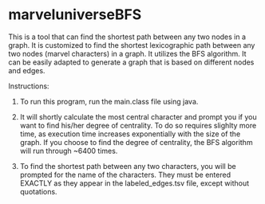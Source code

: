 marveluniverseBFS
=================
This is a tool that can find the shortest path between any two nodes in a graph. It is customized to find the shortest lexicographic path between any two nodes (marvel characters) in a graph. It utilizes the BFS algorithm. It can be easily adapted to generate a graph that is based on different nodes and edges.

Instructions:
1. To run this program, run the main.class file using java.

2. It will shortly calculate the most central character and prompt you if you want to find his/her degree of centrality. To do so requires slighlty more time, as execution time increases exponentially with the size of the graph. If you choose to find the degree of centrality, the BFS algorithm will run through ~6400 times.

3. To find the shortest path between any two characters, you will be prompted for the name of the characters. They must be entered EXACTLY as they appear in the labeled_edges.tsv file, except without quotations.
